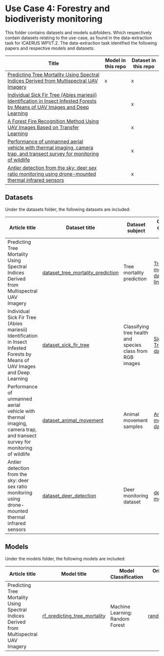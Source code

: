 # Use Case 4: Forestry and biodiveristy monitoring

This folder contains datasets and models subfolders. Which respectively contain datasets relating to the use-case, as found in the data-extraction task for ICAERUS WP1/T.2.
The data-extraction task identified the following papers and respective models and datasets:

| Title | Model in this repo | Dataset in this repo |
| ----- | ----- | -----| 
| [Predicting Tree Mortality Using Spectral Indices Derived from Multispectral UAV Imagery](https://www.mdpi.com/2072-4292/14/9/2195) | x | x |
| [Individual Sick Fir Tree (Abies mariesii) Identification in Insect Infested Forests by Means of UAV Images and Deep Learning](https://www.mdpi.com/2072-4292/13/2/260) |  | x |
| [A Forest Fire Recognition Method Using UAV Images Based on Transfer Learning](https://www.mdpi.com/1999-4907/13/7/975) |  | x |
| [Performance of unmanned aerial vehicle with thermal imaging, camera trap, and transect survey for monitoring of wildlife](https://iopscience.iop.org/article/10.1088/1755-1315/771/1/012011/meta) |  | x |
| [Antler detection from the sky: deer sex ratio monitoring using drone-mounted thermal infrared sensors](https://onlinelibrary.wiley.com/doi/full/10.1002/wlb3.01034) |  | x |


## Datasets

Under the datasets folder, the following datasets are included:

| Article title | Dataset title | Dataset subject | Original dataset link | 
| ----- | ----- | ----- | ----- |
| Predicting Tree Mortality Using Spectral Indices Derived from Multispectral UAV Imagery  |  [dataset_tree_mortality_prediction](https://github.com/ICAERUS-EU/ddal/blob/main/UC4/datasets/dataset_tree_mortality_prediction.md) | Tree mortality prediction | [Tree mortality dataset link](https://doi.org/10.6084/m9.figshare.17283116.v1)
| Individual Sick Fir Tree (Abies mariesii) Identification in Insect Infested Forests by Means of UAV Images and Deep Learning  |  [dataset_sick_fir_tree](https://github.com/ICAERUS-EU/ddal/blob/main/UC4/datasets/dataset_sick_fir_tree.md) | Classifying tree health and species class from RGB images | [Sick Fir Tree dataset](https://zenodo.org/record/4054338#.Y9pws9LMJhE)
| Performance of unmanned aerial vehicle with thermal imaging, camera trap, and transect survey for monitoring of wildlife | [dataset_animal_movement](https://github.com/ICAERUS-EU/ddal/blob/main/UC4/datasets/dataset_animal_movement.md) | Animal movement samples | [Animal movement dataset](https://datadryad.org/stash/dataset/doi:10.5061/dryad.79cnp5hxc)
| Antler detection from the sky: deer sex ratio monitoring using drone-mounted thermal infrared sensors| [dataset_deer_detection](https://github.com/ICAERUS-EU/ddal/blob/main/UC4/datasets/dataset_deer_detection.md) | Deer monitoring dataset| [deer monitoring](https://datadryad.org/stash/dataset/doi:10.5061/dryad.jm63xsjcr)

## Models

Under the models folder, the following models are included:

| Article title | Model title | Model Classification | Original model link |
| ----- | ----- | ----- | ----- |
| Predicting Tree Mortality Using Spectral Indices Derived from Multispectral UAV Imagery | [rf_predicting_tree_mortality](https://github.com/ICAERUS-EU/ddal/blob/main/UC4/models/rf_predicting_tree_mortality.md) | Machine Learning: Random Forest | [random_forest_link](https://github.com/KaiOBerg/Predicting-tree-mortality-using-spectral-indices-derived-from-multispectral-UAV-imagery/blob/main/final%20model.R)
